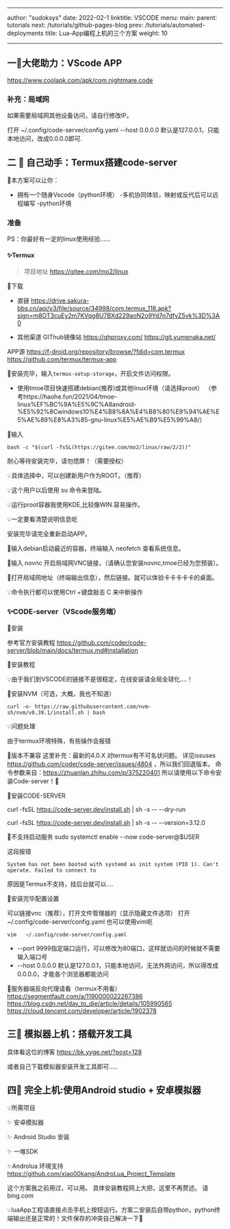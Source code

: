 
---
author: "sudoksys"
date: 2022-02-1
linktitle: VSCODE
menu:
  main:
    parent: tutorials
next: /tutorials/github-pages-blog
prev: /tutorials/automated-deployments
title: Lua-App编程上机的三个方案
weight: 10

---



## 一🏁大佬助力：VScode APP

https://www.coolapk.com/apk/com.nightmare.code

### 补充：局域网

如果需要局域网其他设备访问，请自行修改IP。

打开 ~/.config/code-server/config.yaml
--host 0.0.0.0 默认是127.0.0.1，只能本地访问，改成0.0.0.0即可.

## 二 🌠 自己动手：Termux搭建code-server

🍞本方案可以让你：

- 拥有一个随身Vscode（python环境）
  -多机协同体验，映射或反代后可以远程编写
  -python环境

### 准备

PS：你最好有一定的linux使用经验......

#### ✨Termux

> 项目地址  https://gitee.com/mo2/linux

🍞下载

- 直链
  https://drive.sakura-bbs.cn/api/v3/file/source/34998/com.termux_118.apk?sign=m8OT3cuEy2m7KVqg8U7BXd229aoN2o9Yd7n7dfvZ5vk%3D%3A0
  
- 其他渠道
GIThub镜像站
https://ghproxy.com/
https://git.yumenaka.net/

APP源
https://f-droid.org/repository/browse/?fdid=com.termux
https://github.com/termux/termux-app

🍞安装完毕，输入```termux-setup-storage```，开启文件访问权限。

- 使用tmoe项目快速搭建debian(推荐)或其他linux环境（请选择proot） （参考https://haohe.fun/2021/04/tmoe-linux%EF%BC%9A%E5%9C%A8android-%E5%92%8Cwindows10%E4%B8%8A%E4%B8%80%E9%94%AE%E5%AE%89%E8%A3%85-gnu-linux%E5%AE%B9%E5%99%A8/）

🍞输入
```shell
bash -c "$(curl -fsSL(https://gitee.com/mo2/linux/raw/2/2))"

```

耐心等待安装完毕，请勿熄屏！（需要授权）

💡具体选择中，可以创建新用户作为ROOT。（推荐）

💡这个用户以后使用 su 命令来登陆。

💡运行proot容器我使用KDE,比较像WIN.容易操作。

💡一定要看清楚说明信息呃

安装完毕请完全重新启动APP。

🍞输入debian启动最近的容器，终端输入 neofetch 查看系统信息。

🍞输入 novnc 开启局域网VNC链接，（请确认您安装novnc,tmoe已经为您预装）。

🍞打开局域网地址（终端输出信息），然后链接。就可以体验卡卡卡卡卡的桌面。

💡命令执行都可以使用Ctrl +键盘敲击 C 来中断操作

### ✨CODE-server（VScode服务端）

🍞安装

参考官方安装教程
https://github.com/coder/code-server/blob/main/docs/termux.md#installation

🍎安装教程

💡由于我们到VSCODE的链接不是很稳定，在线安装请全局全球化....！

🍞安装NVM（可选，大概，我也不知道）

```shell
curl -o- https://raw.githubusercontent.com/nvm-sh/nvm/v0.39.1/install.sh | bash
```

💡问题处理

由于termux环境特殊，有些操作会报错

🚧版本不兼容
这里补充：最新的4.0.X 对termux有不可名状问题。
详见issuses https://github.com/coder/code-server/issues/4804 ，所以我们回退版本。
命令参数来自：https://zhuanlan.zhihu.com/p/375220401
所以请使用以下命令安装Code-server！🌈

🍞安装CODE-SERVER

curl -fsSL https://code-server.dev/install.sh | sh -s -- --dry-run

curl -fsSL https://code-server.dev/install.sh | sh -s -- --version=3.12.0

🚧不支持启动服务
sudo systemctl enable --now code-server@$USER

这段报错

``````
System has not been booted with systemd as init system (PID 1). Can't operate. Failed to connect to
``````

原因是Termux不支持，挂后台就可以....

🍞安装完毕配置设置

可以链接vnc（推荐），打开文件管理器的（显示隐藏文件选项）
打开 ~/.config/code-server/config.yaml
也可以使用vim呃
```shell
vim   ~/.config/code-server/config.yaml
```


- --port 9999指定端口运行，可以修改为80端口，这样就访问的时候就不需要输入端口号
- --host 0.0.0.0 默认是127.0.0.1，只能本地访问，无法外网访问，所以得改成0.0.0.0，才能各个浏览器都能访问

🚧服务器端反向代理请看（termux不用看）
https://segmentfault.com/a/1190000022267386
https://blog.csdn.net/day_to_die/article/details/105990565
https://cloud.tencent.com/developer/article/1902378

## 三💫 模拟器上机：搭载开发工具

具体看这位的博客
https://bk.yyge.net/?post=128

或者自己下载模拟器安装开发工具即可.....

## 四🎯 完全上机:使用Android studio + 安卓模拟器


💡所需项目

✨ 安卓模拟器

✨ Android Studio 安装

✨ 一堆SDK

✨Androlua 环境支持
https://github.com/xiao00kang/AndroLua_Project_Template

这个方案我之前用过，可以用。
具体安装教程网上大把，这里不再赘述。
请 bing.com

💡luaApp工程请直接点击手机上按钮运行。方案二安装后自带python，python终端输出还是正常的！文件保存的冲突自己解决一下🙇
